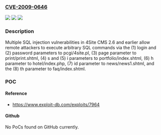 ### [CVE-2009-0646](https://cve.mitre.org/cgi-bin/cvename.cgi?name=CVE-2009-0646)
![](https://img.shields.io/static/v1?label=Product&message=n%2Fa&color=blue)
![](https://img.shields.io/static/v1?label=Version&message=n%2Fa&color=blue)
![](https://img.shields.io/static/v1?label=Vulnerability&message=n%2Fa&color=brighgreen)

### Description

Multiple SQL injection vulnerabilities in 4Site CMS 2.6 and earlier allow remote attackers to execute arbitrary SQL commands via the (1) login and (2) password parameters to pcgi/4site.pl, (3) page parameter to print/print.shtml, (4) s and (5) i parameters to portfolio/index.shtml, (6) h parameter to hotel/index.php, (7) id parameter to news/news1.shtml, and the (8) th parameter to faq/index.shtml.

### POC

#### Reference
- https://www.exploit-db.com/exploits/7964

#### Github
No PoCs found on GitHub currently.

